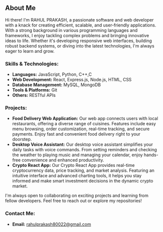 ## About Me

Hi there! I'm RAHUL PRAKASH, a passionate software and web developer with a knack for creating efficient, scalable, and user-friendly applications. With a strong background in various programming languages and frameworks, I enjoy tackling complex problems and bringing innovative ideas to life. Whether it's developing responsive web interfaces, building robust backend systems, or diving into the latest technologies, I'm always eager to learn and grow.

### Skills & Technologies:
- **Languages:** JavaScript, Python, C++,C
- **Web Development:** React, Express.js, Node.js, HTML, CSS
- **Database Management:** MySQL, MongoDB
- **Tools & Platforms:** Git
- **Others:** RESTful APIs

### Projects:
- **Food Delivery Web Application:** Our web app connects users with local restaurants, offering a diverse range of cuisines. Features include easy menu browsing, order customization, real-time tracking, and secure payments. Enjoy fast and convenient food delivery right to your doorstep.
- **Desktop Voice Assistant:** Our desktop voice assistant simplifies your daily tasks with voice commands. From setting reminders and checking the weather to playing music and managing your calendar, enjoy hands-free convenience and enhanced productivity.
- **Crypto React App:** Our Crypto React App provides real-time cryptocurrency data, price tracking, and market analysis. Featuring an intuitive interface and advanced charting tools, it helps you stay informed and make smart investment decisions in the dynamic crypto market.

I'm always open to collaborating on exciting projects and learning from fellow developers. Feel free to reach out or explore my repositories!

### Contact Me:
- **Email:** rahulprakash80022@gmail.com

